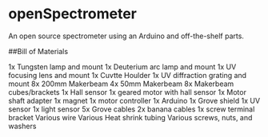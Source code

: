 # openSpectrometer
An open source spectrometer using an Arduino and off-the-shelf parts.

##Bill of Materials

1x Tungsten lamp and mount
1x Deuterium arc lamp and mount
1x UV focusing lens and mount
1x Cuvtte Houlder
1x UV diffraction grating and mount
8x 200mm Makerbeam
4x 50mm Makerbeam
8x Makerbeam cubes/brackets
1x Hall sensor
1x geared motor with hall sensor
1x Motor shaft adapter
1x magnet
1x motor controller
1x Arduino
1x Grove shield
1x UV sensor
1x light sensor
5x Grove cables
2x banana cables
1x screw terminal bracket
Various wire
Various Heat shrink tubing
Various screws, nuts, and washers
